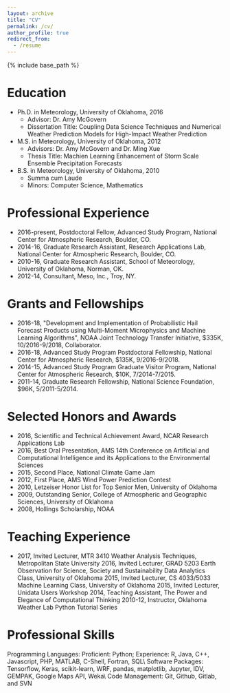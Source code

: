 ```yaml
---
layout: archive
title: "CV"
permalink: /cv/
author_profile: true
redirect_from:
  - /resume
---
```


{% include base_path %} 

Education
======
* Ph.D. in Meteorology, University of Oklahoma, 2016
    * Advisor: Dr. Amy McGovern
    * Dissertation Title: Coupling Data Science Techniques and Numerical Weather Prediction Models for High-Impact Weather Prediction
* M.S. in Meteorology, University of Oklahoma, 2012
    * Advisors: Dr. Amy McGovern and Dr. Ming Xue
    * Thesis Title: Machien Learning Enhancement of Storm Scale Ensemble Precipitation Forecasts
* B.S. in Meteorology, University of Oklahoma, 2010
    * Summa cum Laude
    * Minors: Computer Science, Mathematics

Professional Experience
======
* 2016-present, Postdoctoral Fellow, Advanced Study Program, National Center for Atmospheric Research, Boulder, CO.
* 2014-16, Graduate Research Assistant, Research Applications Lab, National Center for Atmospheric Research, Boulder, CO.
* 2010-16, Graduate Research Assistant, School of Meteorology, University of Oklahoma, Norman, OK.
* 2012-14, Consultant, Meso, Inc., Troy, NY.

Grants and Fellowships
======
* 2016-18, "Development and Implementation of Probabilistic Hail Forecast Products using Multi-Moment Microphysics and Machine Learning Algorithms", NOAA Joint Technology Transfer Initiative, $335K, 10/2016-9/2018, Collaborator.
* 2016-18, Advanced Study Program Postdoctoral Fellowship, National Center for Atmospheric Research, $135K, 9/2016-9/2018.
* 2014-15, Advanced Study Program Graduate Visitor Program, National Center for Atmospheric Research, $10K, 7/2014-7/2015.
* 2011-14, Graduate Research Fellowship, National Science Foundation, $96K, 5/2011-5/2014.

Selected Honors and Awards
=======
* 2016, Scientific and Technical Achievement Award, NCAR Research Applications Lab
* 2016, Best Oral Presentation, AMS 14th Conference on Artificial and Computational Intelligence and its Applications to the Environmental Sciences
* 2015, Second Place, National Climate Game Jam
* 2012, First Place, AMS Wind Power Prediction Contest
* 2010, Letzeiser Honor List for Top Senior Men, University of Oklahoma
* 2009, Outstanding Senior, College of Atmospheric and Geographic Sciences, University of Oklahoma
* 2008, Hollings Scholarship, NOAA

Teaching Experience
===================
* 2017, Invited Lecturer, MTR 3410 Weather Analysis Techniques, Metropolitan State University 
2016, Invited Lecturer, GRAD 5203 Earth Observation for Science, Society and Sustainability Data Analytics Class, University of Oklahoma
2015, Invited Lecturer, CS 4033/5033 Machine Learning Class, University of Oklahoma
2015, Invited Lecturer, Unidata Users Workshop
2014, Teaching Assistant, The Power and Elegance of Computational Thinking
2010-12, Instructor, Oklahoma Weather Lab Python Tutorial Series

Professional Skills
===================
Programming Languages: Proficient: Python; Experience: R, Java, C++, Javascript, PHP, MATLAB, C-Shell, Fortran, SQL\\
Software Packages: Tensorflow, Keras, scikit-learn, WRF, pandas, matplotlib, Jupyter, IDV, GEMPAK, Google Maps API, Weka\\
Code Management: Git, Github, Gitlab, and SVN 
